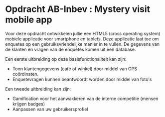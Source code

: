 # Opdracht AB-Inbev : Mystery visit mobile app
Voor deze opdracht ontwikkelen jullie een HTML5 (cross operating system) mobiele applicatie voor smartphone en tablets.
Deze applicatie laat toe om enquetes op een gebruiksvriendelijke manier in te vullen. 
De gegevens van de klanten en vragen van de enquetes komen uit een database.

Een eerste uitbreiding op deze basisfunctionaliteit kan zijn:
- Toon klantengegevens (café of winkel) door middel van GPS coördinaten. 
- Enquetevragen kunnen beantwoordt worden door middel van foto's

Een tweede uitbreiding kan zijn:
- Gamification voor het aanwakkeren van de interne competitie (mensen krijgen badges)
- Aanpassen van uw gebruikersprofiel